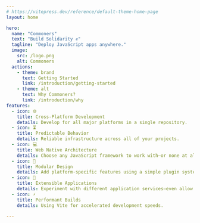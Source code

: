 ```yaml
---
# https://vitepress.dev/reference/default-theme-home-page
layout: home

hero:
  name: "Commoners"
  text: "Build Solidarity ✊"
  tagline: "Deploy JavaScript apps anywhere."
  image:
    src: /logo.png
    alt: Commoners
  actions:
    - theme: brand
      text: Getting Started
      link: /introduction/getting-started
    - theme: alt
      text: Why Commoners?
      link: /introduction/why
features:
  - icon: 🌐
    title: Cross-Platform Development
    details: Develop for all major platforms in a single repository.
  - icon: ⏳
    title: Predictable Behavior
    details: Reliable infrastructure across all of your projects.
  - icon: 💻
    title: Web Native Architecture
    details: Choose any JavaScript framework to work with—or none at all.
  - icon: 🔩
    title: Modular Design
    details: Add platform-specific features using a simple plugin system.
  - icon: 🧩
    title: Extensible Applications
    details: Experiment with different application services—even allow user to host their own locally!
  - icon: ⚡️
    title: Performant Builds
    details: Using Vite for accelerated development speeds.
    
---
```


